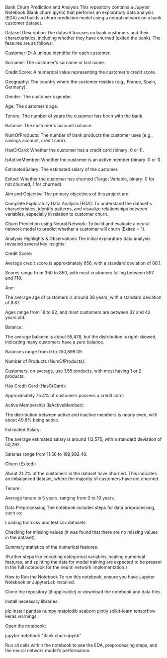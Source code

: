 Bank Churn Prediction and Analysis
This repository contains a Jupyter Notebook (Bank churn.ipynb) that performs an exploratory data analysis (EDA) and builds a churn prediction model using a neural network on a bank customer dataset.

Dataset Description
The dataset focuses on bank customers and their characteristics, including whether they have churned (exited the bank). The features are as follows:

Customer ID: A unique identifier for each customer.

Surname: The customer's surname or last name.

Credit Score: A numerical value representing the customer's credit score.

Geography: The country where the customer resides (e.g., France, Spain, Germany).

Gender: The customer's gender.

Age: The customer's age.

Tenure: The number of years the customer has been with the bank.

Balance: The customer's account balance.

NumOfProducts: The number of bank products the customer uses (e.g., savings account, credit card).

HasCrCard: Whether the customer has a credit card (binary: 0 or 1).

IsActiveMember: Whether the customer is an active member (binary: 0 or 1).

EstimatedSalary: The estimated salary of the customer.

Exited: Whether the customer has churned (Target Variable, binary: 0 for not churned, 1 for churned).

Aim and Objective
The primary objectives of this project are:

Complete Exploratory Data Analysis (EDA): To understand the dataset's characteristics, identify patterns, and visualize relationships between variables, especially in relation to customer churn.

Churn Prediction using Neural Network: To build and evaluate a neural network model to predict whether a customer will churn (Exited = 1).

Analysis Highlights & Observations
The initial exploratory data analysis revealed several key insights:

Credit Score:

Average credit score is approximately 656, with a standard deviation of 80.1.

Scores range from 350 to 850, with most customers falling between 597 and 710.

Age:

The average age of customers is around 38 years, with a standard deviation of 8.87.

Ages range from 18 to 92, and most customers are between 32 and 42 years old.

Balance:

The average balance is about 55,478, but the distribution is right-skewed, indicating many customers have a zero balance.

Balances range from 0 to 250,898.09.

Number of Products (NumOfProducts):

Customers, on average, use 1.55 products, with most having 1 or 2 products.

Has Credit Card (HasCrCard):

Approximately 75.4% of customers possess a credit card.

Active Membership (IsActiveMember):

The distribution between active and inactive members is nearly even, with about 49.8% being active.

Estimated Salary:

The average estimated salary is around 112,575, with a standard deviation of 50,292.

Salaries range from 11.58 to 199,992.48.

Churn (Exited):

About 21.2% of the customers in the dataset have churned. This indicates an imbalanced dataset, where the majority of customers have not churned.

Tenure:

Average tenure is 5 years, ranging from 0 to 10 years.

Data Preprocessing
The notebook includes steps for data preprocessing, such as:

Loading train.csv and test.csv datasets.

Checking for missing values (it was found that there are no missing values in the dataset).

Summary statistics of the numerical features.

(Further steps like encoding categorical variables, scaling numerical features, and splitting the data for model training are expected to be present in the full notebook for the neural network implementation.)

How to Run the Notebook
To run this notebook, ensure you have Jupyter Notebook or JupyterLab installed.

Clone the repository (if applicable) or download the notebook and data files.

Install necessary libraries:

pip install pandas numpy matplotlib seaborn plotly scikit-learn tensorflow keras warnings

Open the notebook:

jupyter notebook "Bank churn.ipynb"

Run all cells within the notebook to see the EDA, preprocessing steps, and the neural network model's performance.
